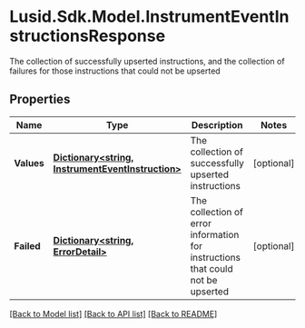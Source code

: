 # Lusid.Sdk.Model.InstrumentEventInstructionsResponse
The collection of successfully upserted instructions, and the collection of failures for those instructions that could not be upserted

## Properties

Name | Type | Description | Notes
------------ | ------------- | ------------- | -------------
**Values** | [**Dictionary&lt;string, InstrumentEventInstruction&gt;**](InstrumentEventInstruction.md) | The collection of successfully upserted instructions | [optional] 
**Failed** | [**Dictionary&lt;string, ErrorDetail&gt;**](ErrorDetail.md) | The collection of error information for instructions that could not be upserted | [optional] 

[[Back to Model list]](../README.md#documentation-for-models) [[Back to API list]](../README.md#documentation-for-api-endpoints) [[Back to README]](../README.md)

